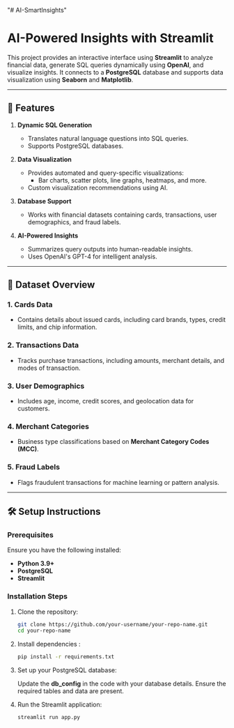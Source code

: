 "# AI-SmartInsights" 
# AI-Powered Insights with Streamlit

This project provides an interactive interface using **Streamlit** to analyze financial data, generate SQL queries dynamically using **OpenAI**, and visualize insights. It connects to a **PostgreSQL** database and supports data visualization using **Seaborn** and **Matplotlib**.

---

## 🚀 Features

1. **Dynamic SQL Generation**
   - Translates natural language questions into SQL queries.
   - Supports PostgreSQL databases.

2. **Data Visualization**
   - Provides automated and query-specific visualizations:
     - Bar charts, scatter plots, line graphs, heatmaps, and more.
   - Custom visualization recommendations using AI.

3. **Database Support**
   - Works with financial datasets containing cards, transactions, user demographics, and fraud labels.

4. **AI-Powered Insights**
   - Summarizes query outputs into human-readable insights.
   - Uses OpenAI's GPT-4 for intelligent analysis.

---

## 📂 Dataset Overview

### **1. Cards Data**
- Contains details about issued cards, including card brands, types, credit limits, and chip information.

### **2. Transactions Data**
- Tracks purchase transactions, including amounts, merchant details, and modes of transaction.

### **3. User Demographics**
- Includes age, income, credit scores, and geolocation data for customers.

### **4. Merchant Categories**
- Business type classifications based on **Merchant Category Codes (MCC)**.

### **5. Fraud Labels**
- Flags fraudulent transactions for machine learning or pattern analysis.

---

## 🛠️ Setup Instructions

### Prerequisites
Ensure you have the following installed:
- **Python 3.9+**
- **PostgreSQL**
- **Streamlit**

### Installation Steps
1. Clone the repository:
   ```bash
   git clone https://github.com/your-username/your-repo-name.git
   cd your-repo-name
2. Install dependencies :
   ```bash
   pip install -r requirements.txt
3. Set up your PostgreSQL database:

    Update the **db_config** in the code with your database details.
    Ensure the required tables and data are present.
4. Run the Streamlit application:
    ```bash
    streamlit run app.py
